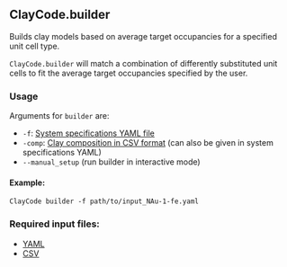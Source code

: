 ## ClayCode.builder 

Builds clay models based on average target occupancies for a specified unit cell type.

`ClayCode.builder` will match a combination of differently substituted unit cells to fit the average target occupancies specified by the user.

### Usage

Arguments for `builder` are:
* `-f`: [System specifications YAML file](YAML.md)
* `-comp`: [Clay composition in CSV format](CSV.md) (can also be given in system specifications YAML)
* `--manual_setup` (run builder in interactive mode)


#### Example:

```shell
ClayCode builder -f path/to/input_NAu-1-fe.yaml
```

### Required input files:

* [YAML](YAML.md)
* [CSV](CSV.md)